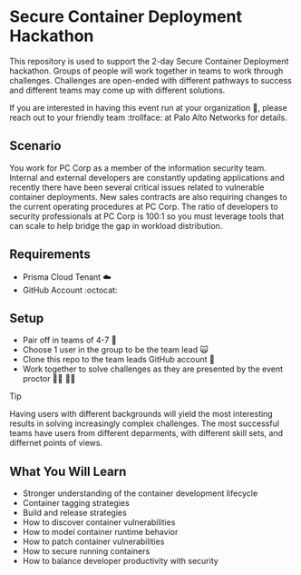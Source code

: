 #  Secure Container Deployment Hackathon

This repository is used to support the 2-day Secure Container Deployment hackathon. Groups of people will work together in teams to work through challenges. Challenges are open-ended with different pathways to success and different teams may come up with different solutions.

If you are interested in having this event run at your organization :office:, please reach out to your friendly team :trollface: at Palo Alto Networks for details.

## Scenario
You work for PC Corp as a member of the information security team. Internal and external developers are constantly updating applications and recently there have been several critical issues related to vulnerable container deployments. New sales contracts are also requiring changes to the current operating procedures at PC Corp. The ratio of developers to security professionals at PC Corp is 100:1 so you must leverage tools that can scale to help bridge the gap in workload distribution.

## Requirements
* Prisma Cloud Tenant :cloud: 
* GitHub Account :octocat: 

## Setup
* Pair off in teams of 4-7 :busts_in_silhouette:
* Choose 1 user in the group to be the team lead :scream_cat:
* Clone this repo to the team leads GitHub account :file_folder:
* Work together to solve challenges as they are presented by the event proctor :man_teacher: :woman_teacher:

> [!TIP]
> Having users with different backgrounds will yield the most interesting results in solving increasingly complex challenges.
> The most successful teams have users from different deparments, with different skill sets, and differnet points of views.

## What You Will Learn
* Stronger understanding of the container development lifecycle
* Container tagging strategies
* Build and release strategies
* How to discover container vulnerabilities
* How to model container runtime behavior
* How to patch container vulnerabilities
* How to secure running containers
* How to balance developer productivity with security

